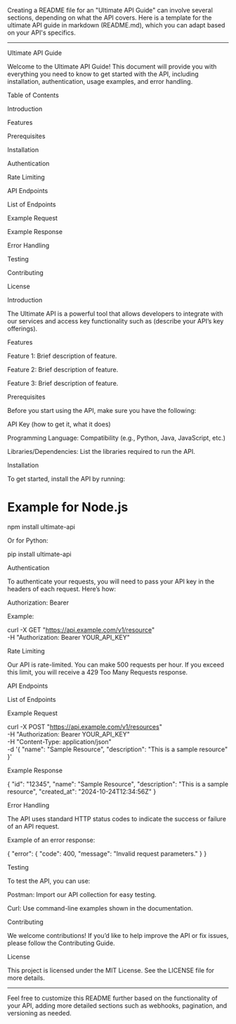 Creating a README file for an "Ultimate API Guide" can involve several sections, depending on what the API covers. Here is a template for the ultimate API guide in markdown (README.md), which you can adapt based on your API's specifics.


---

Ultimate API Guide

Welcome to the Ultimate API Guide! This document will provide you with everything you need to know to get started with the API, including installation, authentication, usage examples, and error handling.

Table of Contents

Introduction

Features

Prerequisites

Installation

Authentication

Rate Limiting

API Endpoints

List of Endpoints

Example Request

Example Response


Error Handling

Testing

Contributing

License


Introduction

The Ultimate API is a powerful tool that allows developers to integrate with our services and access key functionality such as (describe your API’s key offerings).

Features

Feature 1: Brief description of feature.

Feature 2: Brief description of feature.

Feature 3: Brief description of feature.


Prerequisites

Before you start using the API, make sure you have the following:

API Key (how to get it, what it does)

Programming Language: Compatibility (e.g., Python, Java, JavaScript, etc.)

Libraries/Dependencies: List the libraries required to run the API.


Installation

To get started, install the API by running:

# Example for Node.js
npm install ultimate-api

Or for Python:

pip install ultimate-api

Authentication

To authenticate your requests, you will need to pass your API key in the headers of each request. Here’s how:

Authorization: Bearer <your-api-key>

Example:

curl -X GET "https://api.example.com/v1/resource" \
-H "Authorization: Bearer YOUR_API_KEY"

Rate Limiting

Our API is rate-limited. You can make 500 requests per hour. If you exceed this limit, you will receive a 429 Too Many Requests response.

API Endpoints

List of Endpoints

Example Request

curl -X POST "https://api.example.com/v1/resources" \
-H "Authorization: Bearer YOUR_API_KEY" \
-H "Content-Type: application/json" \
-d '{
  "name": "Sample Resource",
  "description": "This is a sample resource"
}'

Example Response

{
  "id": "12345",
  "name": "Sample Resource",
  "description": "This is a sample resource",
  "created_at": "2024-10-24T12:34:56Z"
}

Error Handling

The API uses standard HTTP status codes to indicate the success or failure of an API request.

Example of an error response:

{
  "error": {
    "code": 400,
    "message": "Invalid request parameters."
  }
}

Testing

To test the API, you can use:

Postman: Import our API collection for easy testing.

Curl: Use command-line examples shown in the documentation.


Contributing

We welcome contributions! If you’d like to help improve the API or fix issues, please follow the Contributing Guide.

License

This project is licensed under the MIT License. See the LICENSE file for more details.


---

Feel free to customize this README further based on the functionality of your API, adding more detailed sections such as webhooks, pagination, and versioning as needed.

